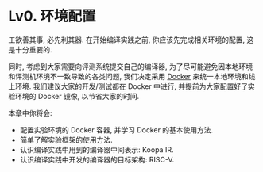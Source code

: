 # Lv0. 环境配置

工欲善其事, 必先利其器. 在开始编译实践之前, 你应该先完成相关环境的配置, 这是十分重要的.

同时, 考虑到大家需要向评测系统提交自己的编译器, 为了尽可能避免因本地环境和评测机环境不一致导致的各类问题, 我们决定采用 [Docker](https://www.docker.com/) 来统一本地环境和线上环境. 我们建议大家的开发/测试都在 Docker 中进行, 并提前为大家配置好了实验环境的 Docker 镜像, 以节省大家的时间.

本章中你将会:

* 配置实验环境的 Docker 容器, 并学习 Docker 的基本使用方法.
* 简单了解实验框架的使用方法.
* 认识编译实践中用到的编译器中间表示: Koopa IR.
* 认识编译实践中开发的编译器的目标架构: RISC-V.
